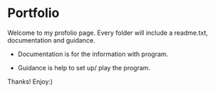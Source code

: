# Portfolio

Welcome to my profolio page.
Every folder will include a readme.txt, documentation and guidance.

- Documentation is for the information with program.

- Guidance is help to set up/ play the program.

Thanks! Enjoy:)

